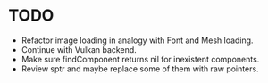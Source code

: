# TODO
* Refactor image loading in analogy with Font and Mesh loading.
* Continue with Vulkan backend.
* Make sure findComponent returns nil for inexistent components.
* Review sptr and maybe replace some of them with raw pointers.